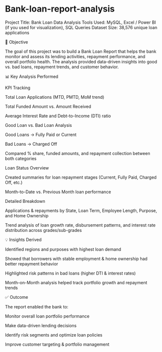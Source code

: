 # Bank-loan-report-analysis

Project Title: Bank Loan Data Analysis
Tools Used: MySQL, Excel / Power BI (if you used for visualization), SQL Queries
Dataset Size: 38,576 unique loan applications

📌 Objective

The goal of this project was to build a Bank Loan Report that helps the bank monitor and assess its lending activities, repayment performance, and overall portfolio health. The analysis provided data-driven insights into good vs. bad loans, repayment trends, and customer behavior.

📊 Key Analysis Performed

KPI Tracking

Total Loan Applications (MTD, PMTD, MoM trend)

Total Funded Amount vs. Amount Received

Average Interest Rate and Debt-to-Income (DTI) ratio

Good Loan vs. Bad Loan Analysis

Good Loans → Fully Paid or Current

Bad Loans → Charged Off

Compared % share, funded amounts, and repayment collection between both categories

Loan Status Overview

Created summaries for loan repayment stages (Current, Fully Paid, Charged Off, etc.)

Month-to-Date vs. Previous Month loan performance

Detailed Breakdown

Applications & repayments by State, Loan Term, Employee Length, Purpose, and Home Ownership

Trend analysis of loan growth rate, disbursement patterns, and interest rate distribution across grades/sub-grades

💡 Insights Derived

Identified regions and purposes with highest loan demand

Showed that borrowers with stable employment & home ownership had better repayment behavior

Highlighted risk patterns in bad loans (higher DTI & interest rates)

Month-on-Month analysis helped track portfolio growth and repayment trends

✅ Outcome

The report enabled the bank to:

Monitor overall loan portfolio performance

Make data-driven lending decisions

Identify risk segments and optimize loan policies

Improve customer targeting & portfolio management

